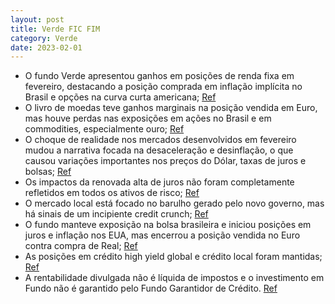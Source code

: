 ```yaml
---
layout: post
title: Verde FIC FIM
category: Verde
date: 2023-02-01
---
```


- O fundo Verde apresentou ganhos em posições de renda fixa em fevereiro, destacando a posição comprada em inflação implícita no Brasil e opções na curva curta americana;
<a href="#" onclick="search_on_pdf('Fevereiro de 2023  O fundo Verde teve em fevereiro ganhos nas posições de renda fixa, com destaqu')">Ref</a>
- O livro de moedas teve ganhos marginais na posição vendida em Euro, mas houve perdas nas exposições em ações no Brasil e em commodities, especialmente ouro;
<a href="#" onclick="search_on_pdf('EUA. O livro de moedas teve ganhos marginais na posição vendida em Euro. Já as perdas vieram da exp')">Ref</a>
- O choque de realidade nos mercados desenvolvidos em fevereiro mudou a narrativa focada na desaceleração e desinflação, o que causou variações importantes nos preços do Dólar, taxas de juros e bolsas;
<a href="#" onclick="search_on_pdf('janeiro.  O tom construtivo dos mercados desenvolvidos em janeiro foi substituído por um choque de')">Ref</a>
- Os impactos da renovada alta de juros não foram completamente refletidos em todos os ativos de risco;
<a href="#" onclick="search_on_pdf('Os impactos dessa renovada alta de juros, combinada à pujança de curto prazo demonstrada pelas econ')">Ref</a>
- O mercado local está focado no barulho gerado pelo novo governo, mas há sinais de um incipiente credit crunch;
<a href="#" onclick="search_on_pdf('O mercado local, em meio a esse pano de fundo mais complexo, segue focado no barulho gerado pelo no')">Ref</a>
- O fundo manteve exposição na bolsa brasileira e iniciou posições em juros e inflação nos EUA, mas encerrou a posição vendida no Euro contra compra de Real;
<a href="#" onclick="search_on_pdf('posições tomadas em juros e compradas em inflação nos EUA. Continuamos comprados em ouro e petróleo')">Ref</a>
- As posições em crédito high yield global e crédito local foram mantidas;
<a href="#" onclick="search_on_pdf('posições tomadas em juros e compradas em inflação nos EUA. Continuamos comprados em ouro e petróleo')">Ref</a>
- A rentabilidade divulgada não é líquida de impostos e o investimento em Fundo não é garantido pelo Fundo Garantidor de Crédito.
<a href="#" onclick="search_on_pdf('resultados futuros. A rentabilidade divulgada não é líquida de impostos O investimento em Fundo não ')">Ref</a>
